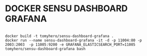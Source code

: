 DOCKER SENSU DASHBOARD GRAFANA
===========


```

docker build -t tomyhero/sensu-dashboard-grafana .
docker run --name sensu-dashboard-grafana -it -d -p 11004:80 -p 2003:2003  -p 11005:9200 -e GRAFANA_ELASTICSEARCH_PORT=11005 tomyhero/sensu-dashboard-grafana bash


```
